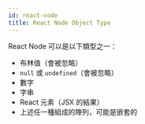 ```yaml
---
id: react-node
title: React Node Object Type
---
```


React Node 可以是以下類型之一：

- 布林值（會被忽略）
- `null` 或 `undefined`（會被忽略）
- 數字
- 字串
- React 元素（JSX 的結果）
- 上述任一種組成的陣列，可能是嵌套的